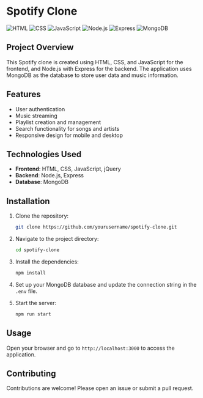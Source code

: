 # Spotify Clone

![HTML](https://img.shields.io/badge/HTML5-%23E34F26.svg?style=flat&logo=html5&logoColor=white)
![CSS](https://img.shields.io/badge/CSS3-%231572B6.svg?style=flat&logo=css3&logoColor=white)
![JavaScript](https://img.shields.io/badge/JavaScript-%23323330.svg?style=flat&logo=javascript&logoColor=%23F7DF1E)
![Node.js](https://img.shields.io/badge/Node.js-%23339933.svg?style=flat&logo=node.js&logoColor=white)
![Express](https://img.shields.io/badge/Express.js-%23404d59.svg?style=flat&logo=express&logoColor=white)
![MongoDB](https://img.shields.io/badge/MongoDB-%2347A248.svg?style=flat&logo=mongodb&logoColor=white)

## Project Overview

This Spotify clone is created using HTML, CSS, and JavaScript for the frontend, and Node.js with Express for the backend. The application uses MongoDB as the database to store user data and music information.

## Features

- User authentication
- Music streaming
- Playlist creation and management
- Search functionality for songs and artists
- Responsive design for mobile and desktop

## Technologies Used

- **Frontend**: HTML, CSS, JavaScript, jQuery
- **Backend**: Node.js, Express
- **Database**: MongoDB

## Installation

1. Clone the repository:
   ```bash
   git clone https://github.com/yourusername/spotify-clone.git
   ```

2. Navigate to the project directory:
   ```bash
   cd spotify-clone
   ```

3. Install the dependencies:
   ```bash
   npm install
   ```

4. Set up your MongoDB database and update the connection string in the `.env` file.

5. Start the server:
   ```bash
   npm run start
   ```

## Usage

Open your browser and go to `http://localhost:3000` to access the application.

## Contributing

Contributions are welcome! Please open an issue or submit a pull request.
